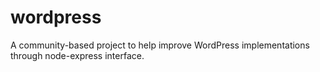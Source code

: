 # wordpress
A community-based project to help improve WordPress implementations through node-express interface.
